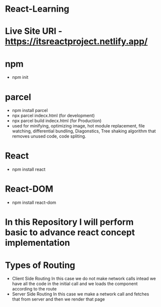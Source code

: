 # React-Learning
# Live Site URl - https://itsreactproject.netlify.app/
# npm
- npm init
# parcel
 - npm install parcel
 - npx parcel indecx.html (for development)
 - npx parcel build indecx.html (for Production)
 - used for minifying, optimizing image, hot module replacement, file watching,
   differential bundling, Diagonstics, Tree shaking algorithm that removes unused
   code, code spliting.

# React
 - npm install react
# React-DOM
 - npm install react-dom
# In this Repository I will perform basic to advance react concept implementation

# Types of Routing
- Client Side Routing
  In this case we do not make network calls intead we have all the code in the initial call and we loads the component according to the route
- Server Side Routing
  In this case we make a network call and fetches that from server and then we render that page